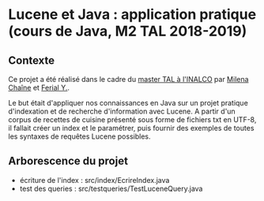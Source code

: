 # Lucene et Java : application pratique (cours de Java, M2 TAL 2018-2019)

## Contexte
Ce projet a été réalisé dans le cadre du [master TAL à l'INALCO](http://www.tal.univ-paris3.fr/plurital/) par [Milena Chaîne](http://www.github.com/milenachaine) et [Ferial Y.](http://www.github.com/feryah).

Le but était d'appliquer nos connaissances en Java sur un projet pratique d'indexation et de recherche d'information avec Lucene. A partir d'un corpus de recettes de cuisine présenté sous forme de fichiers txt en UTF-8, il fallait créer un index et le paramétrer, puis fournir des exemples de toutes les syntaxes de requêtes Lucene possibles.

## Arborescence du projet

 - écriture de l'index : src/index/EcrireIndex.java
 - test des queries : src/testqueries/TestLuceneQuery.java

